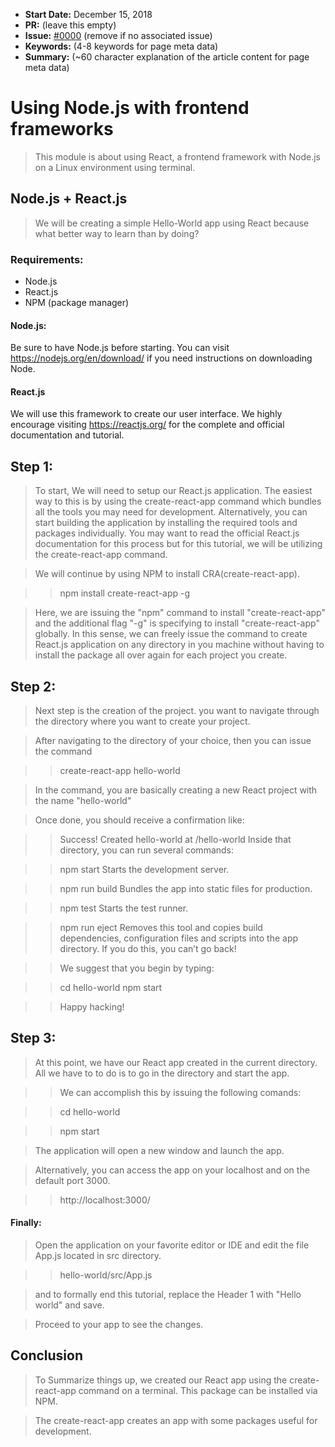 - **Start Date:** December 15, 2018
- **PR:** (leave this empty)
- **Issue:** [#0000](link-to-issue) (remove if no associated issue)
- **Keywords:** (4-8 keywords for page meta data)
- **Summary:** (~60 character explanation of the article content for page meta data)

# Using Node.js with frontend frameworks
> This module is about using React, a frontend framework with Node.js on a Linux environment using terminal.


## Node.js + React.js
> We will be creating a simple Hello-World app using React because what better way to learn than by doing?


### Requirements:
  - Node.js
  - React.js
  - NPM (package manager)


#### Node.js:
Be sure to have Node.js before starting. You can visit https://nodejs.org/en/download/ if you need instructions on downloading Node.


#### React.js
We will use this framework to create our user interface. We highly encourage visiting https://reactjs.org/ for the complete and official documentation and tutorial.



## Step 1:
> To start, We will need to setup our React.js application. The easiest way to this is by using the create-react-app command which bundles all the tools you may need for development. Alternatively, you can start building the application by installing the required tools and packages individually. You may want to read the official React.js documentation for this process but for this tutorial, we will be utilizing the create-react-app command.

> We will continue by using NPM to install CRA(create-react-app).

> >npm install create-react-app -g

> Here, we are issuing the "npm" command to install "create-react-app" and the additional flag "-g" is specifying to install "create-react-app" globally. In this sense, we can freely issue the command to create React.js application on any directory in you machine without having to install the package all over again for each project you create.

## Step 2:
> Next step is the creation of the project. you want to navigate through the directory where you want to create your project.

> After navigating to the directory of your choice, then you can issue the command

>>create-react-app hello-world

> In the command, you are basically creating a new React project with the name "hello-world"

> Once done, you should receive a confirmation like:

> > Success! Created hello-world at <your directory>/hello-world
Inside that directory, you can run several commands:

  >>npm start
    Starts the development server.

  >>npm run build
    Bundles the app into static files for production.

  >>npm test
    Starts the test runner.

  >>npm run eject
    Removes this tool and copies build dependencies, configuration files
    and scripts into the app directory. If you do this, you can’t go back!

>>We suggest that you begin by typing:

  >>cd hello-world
  >>npm start

>>Happy hacking!


## Step 3:
>At this point, we have our React app created in the current directory. All we have to to do is to go in the directory and start the app.

>>We can accomplish this by issuing the following comands:

>>cd hello-world

>>npm start

>The application will open a new window and launch the app.

>Alternatively, you can access the app on your localhost and on the default port 3000.

>>http://localhost:3000/

#### Finally:
>Open the application on your favorite editor or IDE and edit the file App.js located in src directory.

>> hello-world/src/App.js

>and to formally end this tutorial, replace the Header 1 with "Hello world" and save.

>Proceed to your app to see the changes.




## Conclusion

> To Summarize things up, we created our React app using the create-react-app command on a terminal. This package can be installed via NPM.

> The create-react-app creates an app with some packages useful for development.

